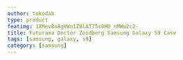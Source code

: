 ```yaml
---
author: tokodab
type: product
featimg: 1XMev8a8gVWn1Z8lAT75s0HD_nMWw2c2-
title: Futurama Doctor Zoidberg Samsung Galaxy S9 Case
tags: [samsung, galaxy, s9]
category: [samsung]
---
```

